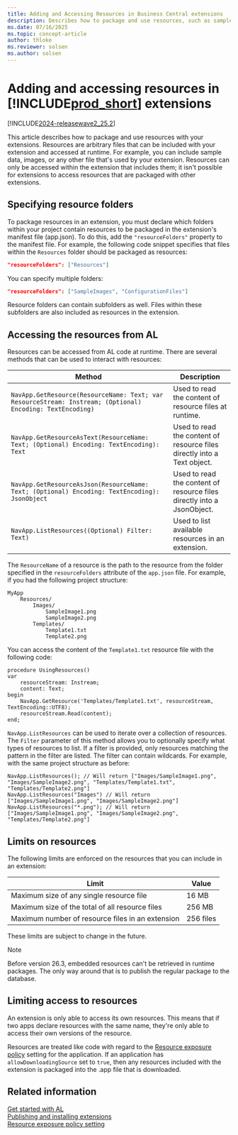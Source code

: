 ```yaml
---
title: Adding and Accessing Resources in Business Central extensions
description: Describes how to package and use resources, such as sample data and images with Business Central extensions.
ms.date: 07/16/2025
ms.topic: concept-article
author: thloke
ms.reviewer: solsen
ms.author: solsen
---
```


# Adding and accessing resources in [!INCLUDE[prod_short](../developer/includes/prod_short.md)] extensions

[!INCLUDE[2024-releasewave2_25.2](../includes/2024-releasewave2_25.2.md)]

This article describes how to package and use resources with your extensions. Resources are arbitrary files that can be included with your extension and accessed at runtime. For example, you can include sample data, images, or any other file that's used by your extension. Resources can only be accessed within the extension that includes them; it isn't possible for extensions to access resources that are packaged with other extensions.

## Specifying resource folders

To package resources in an extension, you must declare which folders within your project contain resources to be packaged in the extension's manifest file (app.json). To do this, add the `"resourceFolders"` property to the manifest file. For example, the following code snippet specifies that files within the `Resources` folder should be packaged as resources:

```json
"resourceFolders": ["Resources"]
```

You can specify multiple folders:

```json
"resourceFolders": ["SampleImages", "ConfigurationFiles"]
```

Resource folders can contain subfolders as well. Files within these subfolders are also included as resources in the extension.

## Accessing the resources from AL

Resources can be accessed from AL code at runtime. There are several methods that can be used to interact with resources:

| Method | Description |
|--------|-------------|
| `NavApp.GetResource(ResourceName: Text; var ResourceStream: Instream; (Optional) Encoding: TextEncoding)` | Used to read the content of resource files at runtime. |
| `NavApp.GetResourceAsText(ResourceName: Text; (Optional) Encoding: TextEncoding): Text` | Used to read the content of resource files directly into a Text object. |
| `NavApp.GetResourceAsJson(ResourceName: Text; (Optional) Encoding: TextEncoding): JsonObject` | Used to read the content of resource files directly into a JsonObject. |
| `NavApp.ListResources((Optional) Filter: Text)` | Used to list available resources in an extension. |

The `ResourceName` of a resource is the path to the resource from the folder specified in the `resourceFolders` attribute of the `app.json` file. For example, if you had the following project structure:

```
MyApp
    Resources/
        Images/
            SampleImage1.png
            SampleImage2.png
        Templates/
            Template1.txt
            Template2.png
```

You can access the content of the `Template1.txt` resource file with the following code:

```al
procedure UsingResources()
var
    resourceStream: Instream;
    content: Text;
begin
    NavApp.GetResource('Templates/Template1.txt', resourceStream, TextEncoding::UTF8);
    resourceStream.Read(content);
end;
```

`NavApp.ListResources` can be used to iterate over a collection of resources. The `Filter` parameter of this method allows you to optionally specify what types of resources to list. If a filter is provided, only resources matching the pattern in the filter are listed. The filter can contain wildcards. For example, with the same project structure as before:

```al
NavApp.ListResources(); // Will return ["Images/SampleImage1.png", "Images/SampleImage2.png", "Templates/Template1.txt", "Templates/Template2.png"]
NavApp.ListResources("Images") // Will return ["Images/SampleImage1.png", "Images/SampleImage2.png"]
NavApp.ListResources("*.png"); // Will return ["Images/SampleImage1.png", "Images/SampleImage2.png", "Templates/Template2.png"]
```

## Limits on resources

The following limits are enforced on the resources that you can include in an extension:

| Limit | Value |
|-------|-------|
| Maximum size of any single resource file | 16 MB |
| Maximum size of the total of all resource files | 256 MB |
| Maximum number of resource files in an extension | 256 files |

These limits are subject to change in the future.

> [!NOTE]
> Before version 26.3, embedded resources can't be retrieved in runtime packages. The only way around that is to publish the regular package to the database.

## Limiting access to resources

An extension is only able to access its own resources. This means that if two apps declare resources with the same name, they're only able to access their own versions of the resource.

Resources are treated like code with regard to the [Resource exposure policy](devenv-security-settings-and-ip-protection.md) setting for the application. If an application has `allowDownloadingSource` set to `true`, then any resources included with the extension is packaged into the .app file that is downloaded.

## Related information

[Get started with AL](devenv-get-started.md)  
[Publishing and installing extensions](devenv-how-publish-and-install-an-extension-v2.md)  
[Resource exposure policy setting](devenv-security-settings-and-ip-protection.md)  
